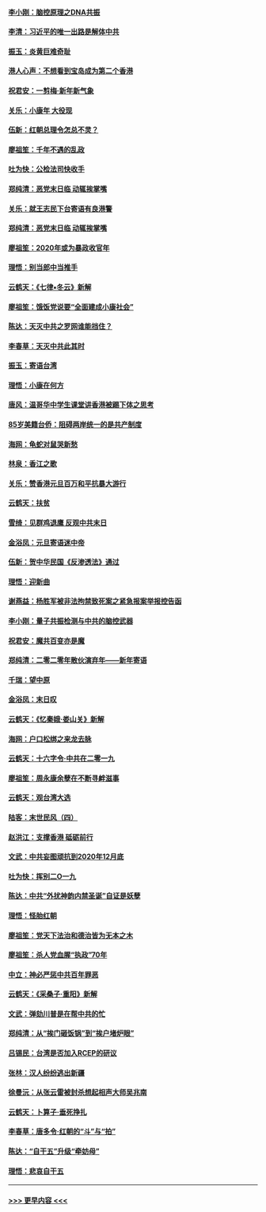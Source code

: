 #### [李小刚：脑控原理之DNA共振](../pages/nsc993/n11780962.md?t=01102102) 
#### [李清：习近平的唯一出路是解体中共](../pages/nsc993/n11780866.md?t=01102102) 
#### [振玉：炎黄巨难奇耻](../pages/nsc993/n11779632.md?t=01102102) 
#### [港人心声：不想看到宝岛成为第二个香港](../pages/nsc993/n11778817.md?t=01102102) 
#### [祝君安：一剪梅‧新年新气象](../pages/nsc993/n11776340.md?t=01102102) 
#### [关乐：小康年 大役现](../pages/nsc993/n11774213.md?t=01102102) 
#### [伍新：红朝总理令怎总不灵？](../pages/nsc993/n11770813.md?t=01102102) 
#### [廖祖笙：千年不遇的乱政](../pages/nsc993/n11770373.md?t=01102102) 
#### [吐为快：公检法司快收手](../pages/nsc993/n11770359.md?t=01102102) 
#### [郑纯清：恶党末日临 动辄挨掌嘴](../pages/nsc993/n11769912.md?t=01102102) 
#### [关乐：就王志民下台寄语有良港警](../pages/nsc993/n11769903.md?t=01102102) 
#### [郑纯清：恶党末日临 动辄挨掌嘴](../pages/nsc993/n11769356.md?t=01102102) 
#### [廖祖笙：2020年或为暴政收官年](../pages/nsc993/n11768216.md?t=01102102) 
#### [理悟：别当郎中当推手](../pages/nsc993/n11768243.md?t=01102102) 
#### [云鹤天：《七律▪冬云》新解](../pages/nsc993/n11768204.md?t=01102102) 
#### [廖祖笙：饿饭党说要“全面建成小康社会”](../pages/nsc993/n11767482.md?t=01102102) 
#### [陈达：天灭中共之罗网谁能挡住？](../pages/nsc993/n11767465.md?t=01102102) 
#### [李春草：天灭中共此其时](../pages/nsc993/n11767452.md?t=01102102) 
#### [振玉：寄语台湾](../pages/nsc993/n11767432.md?t=01102102) 
#### [理悟：小康在何方](../pages/nsc993/n11767394.md?t=01102102) 
#### [唐风：温哥华中学生课堂讲香港被踢下体之思考](../pages/nsc993/n11766848.md?t=01102102) 
#### [85岁美籍台侨：阻碍两岸统一的是共产制度](../pages/nsc993/n11765043.md?t=01102102) 
#### [海网：龟蛇对鼠哭新愁](../pages/nsc993/n11764895.md?t=01102102) 
#### [林泉：香江之歌](../pages/nsc993/n11764415.md?t=01102102) 
#### [关乐：赞香港元旦百万和平抗暴大游行](../pages/nsc993/n11764382.md?t=01102102) 
#### [云鹤天：扶贫](../pages/nsc993/n11764245.md?t=01102102) 
#### [雪绮：见群鸡退鹰  反观中共末日](../pages/nsc993/n11762112.md?t=01102102) 
#### [金浴凤：元旦寄语迷中帝](../pages/nsc993/n11761788.md?t=01102102) 
#### [伍新：贺中华民国《反渗透法》通过](../pages/nsc993/n11761994.md?t=01102102) 
#### [理悟：迎新曲](../pages/nsc993/n11761152.md?t=01102102) 
#### [谢燕益：杨胜军被非法拘禁致死案之紧急报案举报控告函](../pages/nsc993/n11756134.md?t=01102102) 
#### [李小刚：量子共振检测与中共的脑控武器](../pages/nsc993/n11754518.md?t=01102102) 
#### [祝君安：魔共百变亦是魔](../pages/nsc993/n11754469.md?t=01102102) 
#### [郑纯清：二零二零年散伙演弃年——新年寄语](../pages/nsc993/n11754195.md?t=01102102) 
#### [千瑞：望中原](../pages/nsc993/n11754159.md?t=01102102) 
#### [金浴凤：末日叹](../pages/nsc993/n11752359.md?t=01102102) 
#### [云鹤天：《忆秦娥‧娄山关》新解](../pages/nsc993/n11752348.md?t=01102102) 
#### [海网：户口松绑之来龙去脉](../pages/nsc993/n11752328.md?t=01102102) 
#### [云鹤天：十六字令‧中共在二零一九](../pages/nsc993/n11752305.md?t=01102102) 
#### [廖祖笙：周永康余孽在不断寻衅滋事](../pages/nsc993/n11751013.md?t=01102102) 
#### [云鹤天：观台湾大选](../pages/nsc993/n11751007.md?t=01102102) 
#### [陆客：末世民风（四）](../pages/nsc993/n11749203.md?t=01102102) 
#### [赵洪江：支撑香港 砥砺前行](../pages/nsc993/n11748482.md?t=01102102) 
#### [文武：中共妄图顽抗到2020年12月底](../pages/nsc993/n11748446.md?t=01102102) 
#### [吐为快：挥别二O一九](../pages/nsc993/n11748411.md?t=01102102) 
#### [陈达：中共“外扰神韵内禁圣诞”自证是妖孽](../pages/nsc993/n11748226.md?t=01102102) 
#### [理悟：怪胎红朝](../pages/nsc993/n11748206.md?t=01102102) 
#### [廖祖笙：党天下法治和德治皆为无本之木](../pages/nsc993/n11748135.md?t=01102102) 
#### [廖祖笙：杀人党血腥“执政”70年](../pages/nsc993/n11745144.md?t=01102102) 
#### [中立：神必严惩中共百年罪恶](../pages/nsc993/n11744970.md?t=01102102) 
#### [云鹤天：《采桑子‧重阳》新解](../pages/nsc993/n11744948.md?t=01102102) 
#### [文武：弹劾川普是在帮中共的忙](../pages/nsc993/n11744758.md?t=01102102) 
#### [郑纯清：从“挨门砸饭锅”到“挨户堵炉眼”](../pages/nsc993/n11744745.md?t=01102102) 
#### [吕锡民：台湾是否加入RCEP的研议](../pages/nsc993/n11744701.md?t=01102102) 
#### [张林：汉人纷纷逃出新疆](../pages/nsc993/n11743530.md?t=01102102) 
#### [徐曼沅：从张云雷被封杀想起相声大师吴兆南](../pages/nsc993/n11741816.md?t=01102102) 
#### [云鹤天：卜算子‧垂死挣扎](../pages/nsc993/n11739956.md?t=01102102) 
#### [李春草：唐多令‧红朝的“斗”与“拍”](../pages/nsc993/n11739830.md?t=01102102) 
#### [陈达：“自干五”升级“牵妨母”](../pages/nsc993/n11739724.md?t=01102102) 
#### [理悟：悲哀自干五](../pages/nsc993/n11739547.md?t=01102102) 

----
#### [ >>> 更早内容 <<< ](../indexes/nsc993-earlier.md)
